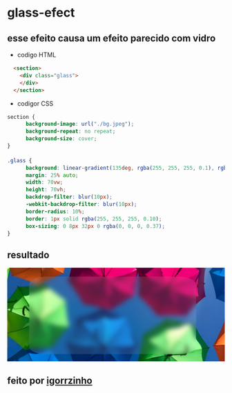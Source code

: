 # glass-efect
## esse efeito causa um efeito parecido com vidro
* codigo HTML
````html
  <section>
    <div class="glass">
    </div>
  </section>
````
* codigor CSS
````css
section {
      background-image: url("./bg.jpeg");
      background-repeat: no repeat;
      background-size: cover;
}

.glass {
      background: linear-gradient(135deg, rgba(255, 255, 255, 0.1), rgba(255, 255, 255, 0.1));
      margin: 25% auto;
      width: 70vw;
      height: 70vh;
      backdrop-filter: blur(10px);
      -webkit-backdrop-filter: blur(10px);
      border-radius: 10%;
      border: 1px solid rgba(255, 255, 255, 0.10);
      box-sizing: 0 8px 32px 0 rgba(0, 0, 0, 0.37);
}

````
## resultado
![result](assets/result.png)

## feito por [igorrzinho](https://github.com/igorrzinho/)
